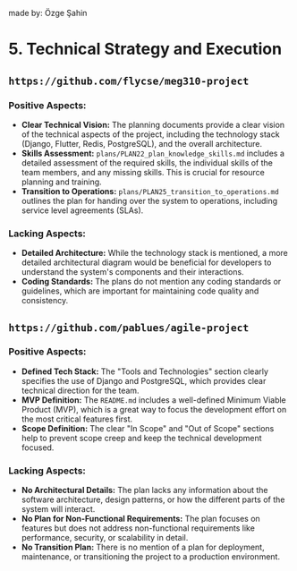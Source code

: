 made by: Özge Şahin

# 5. Technical Strategy and Execution

## `https://github.com/flycse/meg310-project`

### Positive Aspects:
- **Clear Technical Vision:** The planning documents provide a clear vision of the technical aspects of the project, including the technology stack (Django, Flutter, Redis, PostgreSQL), and the overall architecture.
- **Skills Assessment:** `plans/PLAN22_plan_knowledge_skills.md` includes a detailed assessment of the required skills, the individual skills of the team members, and any missing skills. This is crucial for resource planning and training.
- **Transition to Operations:** `plans/PLAN25_transition_to_operations.md` outlines the plan for handing over the system to operations, including service level agreements (SLAs).

### Lacking Aspects:
- **Detailed Architecture:** While the technology stack is mentioned, a more detailed architectural diagram would be beneficial for developers to understand the system's components and their interactions.
- **Coding Standards:** The plans do not mention any coding standards or guidelines, which are important for maintaining code quality and consistency.

## `https://github.com/pablues/agile-project`

### Positive Aspects:
- **Defined Tech Stack:** The "Tools and Technologies" section clearly specifies the use of Django and PostgreSQL, which provides clear technical direction for the team.
- **MVP Definition:** The `README.md` includes a well-defined Minimum Viable Product (MVP), which is a great way to focus the development effort on the most critical features first.
- **Scope Definition:** The clear "In Scope" and "Out of Scope" sections help to prevent scope creep and keep the technical development focused.

### Lacking Aspects:
- **No Architectural Details:** The plan lacks any information about the software architecture, design patterns, or how the different parts of the system will interact.
- **No Plan for Non-Functional Requirements:** The plan focuses on features but does not address non-functional requirements like performance, security, or scalability in detail.
- **No Transition Plan:** There is no mention of a plan for deployment, maintenance, or transitioning the project to a production environment.